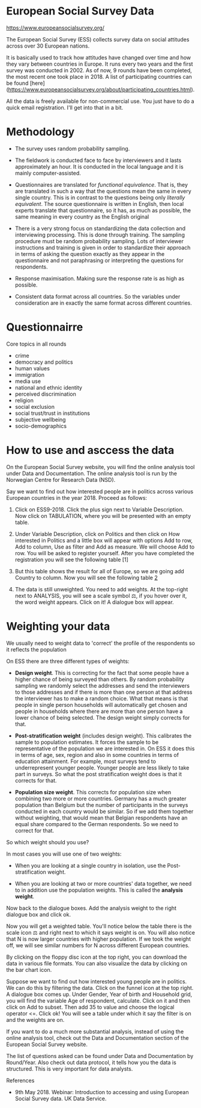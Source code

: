 # European Social Survey Data

<https://www.europeansocialsurvey.org/>

The European Social Survey (ESS) collects survey data on social attitudes across over
30 European nations.

It is basically used to track how attitudes have changed over time and how they vary between countries in Europe. It runs every two years and the first survey was conducted in 2002. As of now, 9 rounds have been completed, the most recent one took place in 2018.
A list of participating countries can be found [here] (https://www.europeansocialsurvey.org/about/participating_countries.html).

All the data is freely available for non-commercial use. You just have to do a quick email registration. I'll get into that in a bit.

# Methodology

- The survey uses random probability sampling. 

- The fieldwork is conducted face to face by interviewers and it lasts approximately an hour. It is conducted in the local language and it is mainly computer-assisted.

- Questionnaires are translated for *functional equivalence*. That is, they are translated in such a way that the questions mean the same in every single country. This is in contrast to the questions being only *literally equivalent*. The source questionnaire is written in English, then local experts translate that questionnaire, so it has, as much as possible, the same meaning in every country as the English original

- There is a very strong focus on standardizing the data collection and interviewing processing. This is done through training. The sampling procedure must be random probability sampling. Lots of interviewer instructions and training is given in order to standardize their approach in terms of asking the question exactly as they appear in the questionnaire and not paraphrasing or interpreting the questions for respondents. 

- Response maximisation. Making sure the response rate is as high as possible.

- Consistent data format across all countries. So the variables under consideration are in exactly the same format across different countries.


# Questionnairre

Core topics in all rounds

- crime
- democracy and politics
- human values
- immigration
- media use
- national and ethnic identity
- perceived discrimination
- religion
- social exclusion
- social trust/trust in institutions
- subjective wellbeing
- socio-demographics

# How to use and asccess the data

On the European Social Survey website, you will find the online analysis tool under Data and Documentation. The online analysis tool is run by the Norwegian Centre for Research Data (NSD). 

Say we want to find out how interested people are in politics across various European countries in the year 2018. Proceed as follows:

1. Click on ESS9-2018. Click the plus sign next to Variable Description. Now click on TABULATION, where you will be presented with an empty table.

2. Under Variable Description, click on Politics and then click on How interested in Politics and a little box will appear with options Add to row, Add to column, Use as filter and Add as measure. We will choose Add to row. You will be asked to register yourself. After you have completed the registration you will see the following table [1]

3. But this table shows the result for all of Europe, so we are going add Country to 
column. Now you will see the following table [2]()

4. The data is still unweighted. You need to add weights. At the top-right next to ANALYSIS, you will see a scale symbol ⚖️, if you hover over it, the word weight appears. Click on it! A dialogue box will appear.

# Weighting your data

We usually need to weight data to 'correct' the profile of the respondents so it reflects
the population

On ESS there are three different types of weights:

- **Design weight**. This is correcting for the fact that some people have a higher chance of being surveyed than others. By random probability sampling we randomly select the addresses and send the interviewers to those addresses and if there is more than one person at that address the interviewer has to make a random choice. What that means is that people in single person households will automatically get chosen and people in households where there are more than one person have a lower chance of being selected. The design weight simply corrects for that.

- **Post-stratification weight** (includes design weight). This calibrates the sample to population estimates. It forces the sample to be representative of the population we are interested in. On ESS it does this in terms of age, sex, region and also in some countries in terms of education attainment. For example, most surveys tend to underrepresent younger people. Younger people are less likely to take part in surveys. So what the post stratification weight does is that it corrects for that.

- **Population size weight**. This corrects for population size when combining two more or more countries. Germany has a much greater population than Belgium but the number of participants in the surveys conducted in each country would be similar. So if we add them together without weighting, that would mean that Belgian respondents have an equal share compared to the German respondents. So we need to correct for that.

So which weight should you use?

In most cases you will use one of two weights:

- When you are looking at a single country in isolation, use the Post-stratification weight.

- When you are looking at two or more countries' data together, we need to in addition use the population weights. This is called the **analysis weight**. 

Now back to the dialogue boxes. Add the analysis weight to the right dialogue box and click ok.

Now you will get a weighted table. You'll notice below the table there is the scale icon ⚖️ and right next to which it says weight is on. You will also notice that N is now larger countries with higher population. If we took the weight off, we will see similar numbers for N across different European countries.

By clicking on the floppy disc icon at the top right, you can download the data in various file formats. You can also visualize the data by clicking on the bar chart icon.

Suppose we want to find out how interested young people are in politics. We can do this by filtering the data. Click on the funnel icon at the top right. A dialogue box comes up. Under Gender, Year of birth and Household grid, you will find the variable Age of respondent, calculate. Click on it and then click on Add to subset. Then add 35 to value and choose the logical operator <=. Click ok! You will see a table under which it say the filter is on and the weights are on.

If you want to do a much more substantial analysis, instead of using the online analysis tool, check out the Data and Documentation section of the European Social Survey website.

The list of questions asked can be found under Data and Documentation by Round/Year. Also check out data protocol, it tells how you the data is structured. This is very important for data analysts.

References

- 9th May 2018. Webinar: Introduction to accessing and using European Social Survey data. UK Data Service. 













